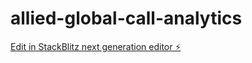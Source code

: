 # allied-global-call-analytics

[Edit in StackBlitz next generation editor ⚡️](https://stackblitz.com/~/github.com/anmolrishi/allied-global-call-analytics)